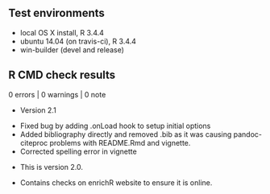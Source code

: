 ## Test environments
* local OS X install, R 3.4.4
* ubuntu 14.04 (on travis-ci), R 3.4.4
* win-builder (devel and release)

## R CMD check results

0 errors | 0 warnings | 0 note

* Version 2.1
 - Fixed bug by adding .onLoad hook to setup initial options
 - Added bibliography directly and removed .bib as it was causing pandoc-citeproc problems with README.Rmd and vignette.
 - Corrected spelling error in vignette
* This is version 2.0.
 - Contains checks on enrichR website to ensure it is online.
